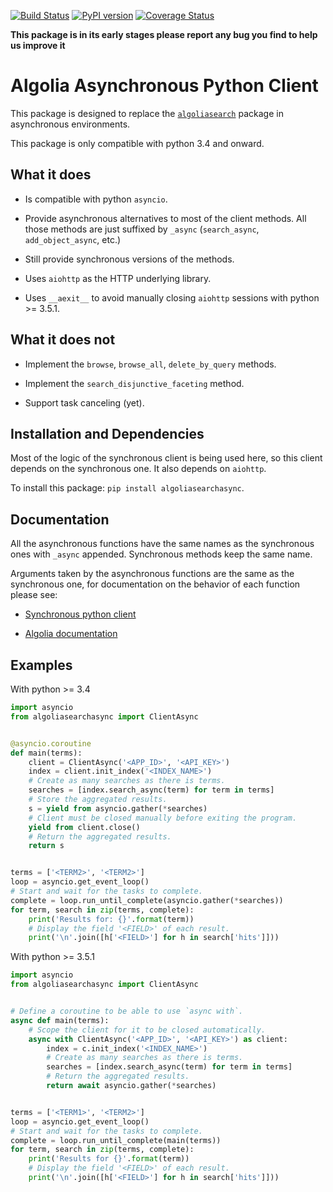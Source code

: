 [![Build Status](https://travis-ci.com/algolia/algoliasearch-client-python-async.svg?token=NAo1YMSYUe1rsBFvhGmF&branch=master)](https://travis-ci.com/algolia/algoliasearch-client-python-async)
[![PyPI version](https://badge.fury.io/py/algoliasearchasync.svg)](https://badge.fury.io/py/algoliasearchasync)
[![Coverage Status](https://coveralls.io/repos/github/algolia/algoliasearch-client-python-async/badge.svg?branch=master)](https://coveralls.io/github/algolia/algoliasearch-client-python-async?branch=master)

**This package is in its early stages please report any bug you find to help
us improve it**


# Algolia Asynchronous Python Client

This package is designed to replace the
[`algoliasearch`](https://github.com/algolia/algoliasearch-client-python)
package in asynchronous environments.

This package is only compatible with python 3.4 and onward.

## What it does

- Is compatible with python `asyncio`.

- Provide asynchronous alternatives to most of the client methods.
  All those methods are just suffixed by `_async` (`search_async`,
  `add_object_async`, etc.)

- Still provide synchronous versions of the methods.

- Uses `aiohttp` as the HTTP underlying library.

- Uses `__aexit__` to avoid manually closing `aiohttp` sessions with
  python >= 3.5.1.

## What it does **not**

- Implement the `browse`, `browse_all`, `delete_by_query` methods.

- Implement the `search_disjunctive_faceting` method.

- Support task canceling (yet).

## Installation and Dependencies

Most of the logic of the synchronous client is being used here, so this
client depends on the synchronous one. It also depends on `aiohttp`.

To install this package: `pip install algoliasearchasync`.

## Documentation

All the asynchronous functions have the same names as the synchronous ones
with `_async` appended. Synchronous methods keep the same name.

Arguments taken by the asynchronous functions are the same as the synchronous
one, for documentation on the behavior of each function please see:

- [Synchronous python client](https://github.com/algolia/algoliasearch-client-python)

- [Algolia documentation](https://www.algolia.com/doc)

## Examples

With python >= 3.4

```python
import asyncio
from algoliasearchasync import ClientAsync


@asyncio.coroutine
def main(terms):
    client = ClientAsync('<APP_ID>', '<API_KEY>')
    index = client.init_index('<INDEX_NAME>')
    # Create as many searches as there is terms.
    searches = [index.search_async(term) for term in terms]
    # Store the aggregated results.
    s = yield from asyncio.gather(*searches)
    # Client must be closed manually before exiting the program.
    yield from client.close()
    # Return the aggregated results.
    return s


terms = ['<TERM2>', '<TERM2>']
loop = asyncio.get_event_loop()
# Start and wait for the tasks to complete.
complete = loop.run_until_complete(asyncio.gather(*searches))
for term, search in zip(terms, complete):
    print('Results for: {}'.format(term))
    # Display the field '<FIELD>' of each result.
    print('\n'.join([h['<FIELD>'] for h in search['hits']]))
```

With python >= 3.5.1

```python
import asyncio
from algoliasearchasync import ClientAsync


# Define a coroutine to be able to use `async with`.
async def main(terms):
    # Scope the client for it to be closed automatically.
    async with ClientAsync('<APP_ID>', '<API_KEY>') as client:
        index = c.init_index('<INDEX_NAME>')
        # Create as many searches as there is terms.
        searches = [index.search_async(term) for term in terms]
        # Return the aggregated results.
        return await asyncio.gather(*searches)


terms = ['<TERM1>', '<TERM2>']
loop = asyncio.get_event_loop()
# Start and wait for the tasks to complete.
complete = loop.run_until_complete(main(terms))
for term, search in zip(terms, complete):
    print('Results for {}'.format(term))
    # Display the field '<FIELD>' of each result.
    print('\n'.join([h['<FIELD>'] for h in search['hits']]))
```
